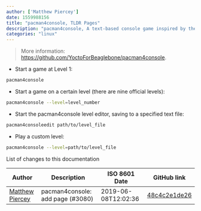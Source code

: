 ```yaml
---
author: ['Matthew Piercey']
date: 1559988156
title: "pacman4console, TLDR Pages"
description: "pacman4console, A text-based console game inspired by the original Pacman."
categories: "linux"
---
```

> More information: <https://github.com/YoctoForBeaglebone/pacman4console>.

- Start a game at Level 1:

```bash
pacman4console
```

- Start a game on a certain level (there are nine official levels):

```bash
pacman4console --level=level_number
```

- Start the pacman4console level editor, saving to a specified text file:

```bash
pacman4consoleedit path/to/level_file
```

- Play a custom level:

```bash
pacman4console --level=path/to/level_file
```
List of changes to this documentation


Author | Description | ISO 8601 Date | GitHub link
------|-----|-----|-----
[Matthew Piercey](mailto:piercey.matthew@gmail.com) | pacman4console: add page (#3080) | 2019-06-08T12:02:36 | [48c4c2e1de26](https://github.com/tldr-pages/tldr/commit/48c4c2e1de268ae6cf4d3f55c7f7fc5de0636f59)

